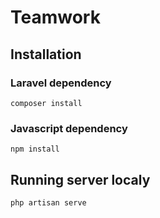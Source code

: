 # Teamwork

## Installation

### Laravel dependency
```
composer install
```

### Javascript dependency
```
npm install 
```

## Running server localy

```
php artisan serve
```
